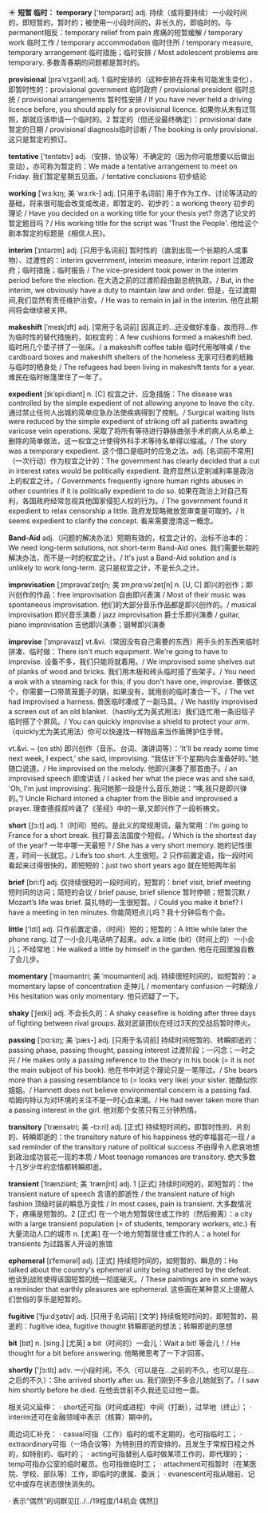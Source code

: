 ☀ <span class="category">**短暂 临时：**</span>
<span class="vocabulary">**temporary**</span> ['tempərərɪ] 
<span class="definition">adj. 持续（或将要持续）一小段时间的，即短暂的，暂时的；被使用一小段时间的，非长久的，即临时的。与permanent相反：</span>temporary relief from pain 疼痛的短暂缓解 / temporary work 临时工作 / temporary accommodation 临时住所 / temporary measure, temporary arrangement 临时措施；临时安排 / Most adolescent problems are temporary. 多数青春期的问题都是暂时的。
           
<span class="vocabulary">**provisional**</span> [prəˈvɪʒənl]
<span class="definition">adj. 1 临时安排的（这种安排在将来有可能发生变化），即暂时性的：</span>provisional government 临时政府 / provisional president 临时总统 / provisional arrangements 暂时性安排 / If you have never held a driving licence before, you should apply for a provisional licence. 如果你从未有过驾照，那就应该申请一个临时的。<span class="definition">2 暂定的（但还没最终确定）：</span>provisional date 暂定的日期 / provisional diagnosis临时诊断 / The booking is only provisional. 这只是暂定的预订。

<span class="vocabulary">**tentative**</span> ['tentətɪv] 
<span class="definition">adj.（安排、协议等）不确定的（因为你可能想要以后做出变动），亦可称为暂定的：</span>We made a tentative arrangement to meet on Friday. 我们暂定星期五见面。/ tentative conclusions 初步结论
                      
<span class="vocabulary">**working**</span> [ˈwɜ:kɪŋ; 美 ˈwɜ:rk-]
<span class="definition">adj. [只用于名词前] 用于作为工作、讨论等活动的基础，将来很可能会改变或改进，即暂定的、初步的：</span>a working theory 初步的理论 / Have you decided on a working title for your thesis yet? 你选了论文的暂定题目吗？/ His working title for the script was 'Trust the People'. 他给这个剧本暂定的标题是《相信人民》。

<span class="vocabulary">**interim**</span> [ˈɪntərɪm]
<span class="definition">adj. [只用于名词前] 暂时性的（直到出现一个长期的人或事物）、过渡性的：</span>interim government, interim measure, interim report 过渡政府；临时措施；临时报告 / The vice-president took power in the interim period before the election. 在大选之前的过渡阶段由副总统执政。/ But, in the interim, we obviously have a duty to maintain law and order. 但是，在过渡期间,我们显然有责任维护治安。/ He was to remain in jail in the interim. 他在此期间将会继续被关押。
           
<span class="vocabulary">**makeshift**</span> [ˈmeɪkʃɪft]
<span class="definition">adj. [常用于名词前] 因真正的…还没做好准备，故而将…作为临时性的替代措施的，如权宜的：</span>A few cushions formed a makeshift bed. 临时用几个垫子拼了一张床。/ a makeshift coffee table 临时代用咖啡桌 / the cardboard boxes and makeshift shelters of the homeless 无家可归者的纸箱与临时的栖身处 / The refugees had been living in makeshift tents for a year. 难民在临时帐篷里住了一年了。
           
<span class="vocabulary">**expedient**</span> [ɪkˈspi:diənt]
<span class="definition">n. [C] 权宜之计、应急措施：</span>The disease was controlled by the simple expedient of not allowing anyone to leave the city. 通过禁止任何人出城的简单应急办法使疾病得到了控制。/ Surgical waiting lists were reduced by the simple expedient of striking off all patients awaiting varicose vein operations. 采取了将所有等待进行静脉曲张手术的病人从名单上删除的简单做法，这一权宜之计使得外科手术等待名单得以缩减。/ The story was a temporary expedient. 这个借口是临时的应急之法。<span class="definition">adj. [名词前不常用]（一次行动）作为权宜之计的：</span>The government has clearly decided that a cut in interest rates would be politically expedient. 政府显然认定削减利率是政治上的权宜之计。/ Governments frequently ignore human rights abuses in other countries if it is politically expedient to do so. 如果在政治上对自己有利，各国政府经常忽视其他国家侵犯人权的行为。/ The government found it expedient to relax censorship a little. 政府发现略微放宽审查是可取的。/ It seems expedient to clarify the concept. 看来需要澄清这一概念。
           
<span class="vocabulary">**Band-Aid**</span>
<span class="definition">adj.（问题的解决办法）短期有效的，权宜之计的，治标不治本的：</span>We need long-term solutions, not short-term Band-Aid ones. 我们需要长期的解决办法，而不是一时的权宜之计。/ It's just a Band-Aid solution and is unlikely to work long-term. 这只是权宜之计，不是长久之计。

<span class="vocabulary">**improvisation**</span> [ˌɪmprəvaɪˈzeɪʃn; 美 ɪmˌprɑ:vəˈzeɪʃn]
<span class="definition">n. [U, C] 即兴的创作；即兴创作的作品：</span>free improvisation 自由即兴表演 / Most of their music was spontaneous improvisation. 他们的大部分音乐作品都是即兴创作的。/ musical improvisation 即兴音乐演奏 / jazz improvisation 爵士乐即兴演奏 / guitar, piano improvisation 吉他即兴演奏；钢琴即兴演奏

<span class="vocabulary">**improvise**</span> [ˈɪmprəvaɪz]
<span class="definition">vt.&vi.（常因没有自己需要的东西）用手头的东西来临时拼凑、临时做：</span>There isn't much equipment. We're going to have to improvise. 设备不多，我们只能将就着用。/ We improvised some shelves out of planks of wood and bricks. 我们用木板和砖头临时搭了些架子。/ You need a wok with a steaming rack for this; if you don't have one, improvise. 要做这个，你需要一口带蒸笼篦子的锅，如果没有，就用别的临时凑合一下。/ The vet had improvised a harness. 兽医临时凑成了一副马具。/ We hastily improvised a screen out of an old blanket.（hastily尤为英式用法）我们连忙用一条旧毯子临时搭了个屏风。/ You can quickly improvise a shield to protect your arm.（quickly尤为美式用法）你可以快速找一样物品来当作盾牌护住手臂。

<span class="definition">vt.&vi. ~ (on sth) 即兴创作（音乐、台词、演讲词等）：</span>‘It'll be ready some time next week, I expect,’ she said, improvising. “我估计下个星期内会准备好的。”她随口说道。/ He improvised on the melody. 他即兴演奏了那首曲子。/ an improvised speech 即席讲话 / I asked her what the piece was and she said, 'Oh, I'm just improvising'. 我问她那一段是什么音乐,她说：“噢,我只是即兴弹的。”/ Uncle Richard intoned a chapter from the Bible and improvised a prayer. 理查德叔叔吟诵了《圣经》中的一章,又即兴作了一段祈祷文。

<span class="vocabulary">**short**</span> [ʃɔ:t] 
<span class="definition">adj. 1（时间）短的。是此义的常规用词，最为常用：</span>I’m going to France for a short break. 我打算去法国度个短假。/ Which is the shortest day of the year? 一年中哪一天最短？/ She has a very short memory. 她的记性很差，时间一长就忘。/ Life’s too short. 人生很短。<span class="definition">2 只作前置定语，指一段时间看起来过得很快的，即短短的：</span>just two short years ago 就在短短两年前

<span class="vocabulary">**brief**</span> [bri:f] 
<span class="definition">adj. 仅持续很短的一段时间的，短暂的：</span>brief visit, brief meeting 短时间的访问；简短的会议 / brief pause, brief silence 暂时停顿；短暂沉默 / Mozart’s life was brief. 莫扎特的一生很短暂。/ Could you make it brief? I have a meeting in ten minutes. 你能简短点儿吗？我十分钟后有个会。

<span class="vocabulary">**little**</span> ['lɪtl] 
<span class="definition">adj. 只作前置定语，（时间）短的；短暂的：</span>A little while later the phone rang. 过了一小会儿电话响了起来。<span class="definition">adv. a little (bit)（时间上的）一小会儿；不经常地：</span>He walked a little by himself in the garden. 他在花园里独自散了会儿步。
           
<span class="vocabulary">**momentary**</span> [ˈməʊməntri; 美 ˈmoʊmənteri]
<span class="definition">adj. 持续很短时间的，如短暂的：</span>a momentary lapse of concentration 走神儿 / momentary confusion 一时糊涂 / His hesitation was only momentary. 他只迟疑了一下。
                                 
<span class="vocabulary">**shaky**</span> [ˈʃeɪki]
<span class="definition">adj. 不会长久的：</span>A shaky ceasefire is holding after three days of fighting between rival groups. 敌对武装团伙在经过3天的交战后暂时停火。

<span class="vocabulary">**passing**</span> [ˈpɑ:sɪŋ; 美 ˈpæs-]
<span class="definition">adj. [只用于名词前] 持续时间短暂的、转瞬即逝的：</span>passing phase, passing thought, passing interest 过渡阶段；一闪念；一时之兴 / He makes only a passing reference to the theory in his book (= it is not the main subject of his book). 他在书中对这个理论只是一笔带过。/ She bears more than a passing resemblance to (= looks very like) your sister. 她酷似你姐姐。/ Hamnett does not believe environmental concern is a passing fad. 哈姆内特认为对环境的关注不是一时心血来潮。/ He had never taken more than a passing interest in the girl. 他对那个女孩只有三分钟热情。

<span class="vocabulary">**transitory**</span> [ˈtrænsətri; 美 -tɔ:ri]
<span class="definition">adj. [正式] 持续短时间的，即暂时性的、片刻的、转瞬即逝的：</span>the transitory nature of his happiness 他的幸福昙花一现 / a sad reminder of the transitory nature of political success 不由得令人悲哀地想到政治成功昙花一现的本质 / Most teenage romances are transitory. 绝大多数十几岁少年的恋情都转瞬即逝。
           
<span class="vocabulary">**transient**</span> [ˈtrænziənt; 美 ˈtrænʃnt]
<span class="definition">adj. 1 [正式] 持续时间短的，即短暂的：</span>the transient nature of speech 言语的即逝性 / the transient nature of high fashion 顶级时装的瞬息万变性 / In most cases, pain is transient. 大多数情况下，疼痛是短暂的。<span class="definition">2 [正式] 在一个地方短暂居住或工作的（然后搬离）：</span>a city with a large transient population (= of students, temporary workers, etc.) 有大量流动人口的城市 <span class="definition">n. [尤美] 在一个地方短暂居住或工作的人：</span>a hotel for transients 为过路客人开设的旅馆

<span class="vocabulary">**ephemeral**</span> [ɪˈfemərəl]
<span class="definition">adj. [正式] 持续短时间的，如短暂的、瞬息的：</span>He talked about the country's ephemeral unity being shattered by the defeat. 他谈到战败使得该国短暂的统一彻底破灭。/ These paintings are in some ways a reminder that earthly pleasures are ephemeral. 这些画在某种意义上提醒人们世俗的享乐是短暂的。
           
<span class="vocabulary">**fugitive**</span> [ˈfju:dʒətɪv]
<span class="definition">adj. [只用于名词前] [文学] 持续极短时间的，即短暂的、易逝的：</span>fugitive idea, fugitive thought 转瞬即逝的想法；转瞬即逝的思想

<span class="vocabulary">**bit**</span> [bɪt] 
<span class="definition">n. [sing.] [尤英] a bit（时间的）一会儿：</span>Wait a bit! 等会儿！/ He thought for a bit before answering. 他略微思考了一下才回答。

<span class="vocabulary">**shortly**</span> ['ʃɔ:tlɪ] 
<span class="definition">adv. 一小段时间，不久（可以是在…之前的不久，也可以是在…之后的不久）：</span>She arrived shortly after us. 我们刚到不多会儿她就到了。/ I saw him shortly before he died. 在他去世前不久我还见过他一面。

相关词义延伸：
· short还可指（时间或进程）中间（打断），过早地（终止）；
· interim还可在金融领域中表示（核算）期中的。

周边词汇补充：
· casual可指（工作）临时的或不定期的，也可指临时工；
· extraordinary可指（一场会议等）为特别目的而安排的，且发生于常规日程之外的，如特别的、临时的；
· acting可指替别人临时做某项工作的，即代理的；
· temp可指办公室的临时雇员。也可指做临时工；
· attachment可指暂时（在某医院、学校、部队等）工作，即临时的隶属、委派；
· evanescent可指从眼前、记忆中或存在状态很快消失的。

· 表示“偶然”的词群见[[../../19程度/14机会 偶然]]
